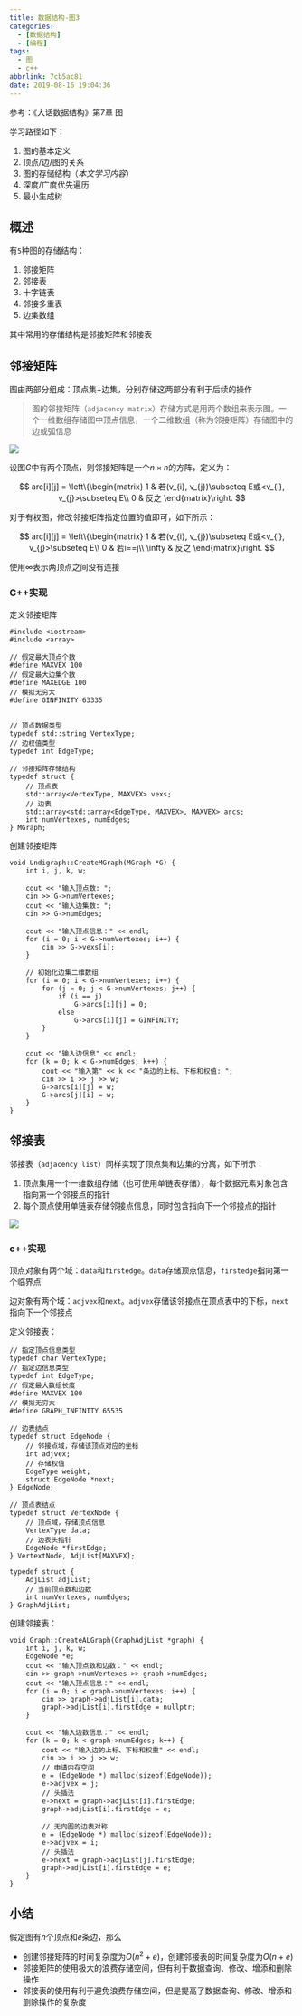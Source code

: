 ```yaml
---
title: 数据结构-图3
categories:
  - [数据结构]
  - [编程]
tags:
  - 图
  - c++
abbrlink: 7cb5ac81
date: 2019-08-16 19:04:36
---
```


参考：《大话数据结构》第7章 图

学习路径如下：

1. 图的基本定义
2. 顶点/边/图的关系
3. 图的存储结构（*本文学习内容*）
4. 深度/广度优先遍历
5. 最小生成树

## 概述

有`5`种图的存储结构：

1. 邻接矩阵
2. 邻接表
3. 十字链表
4. 邻接多重表
5. 边集数组

其中常用的存储结构是邻接矩阵和邻接表

## 邻接矩阵

图由两部分组成：顶点集+边集，分别存储这两部分有利于后续的操作

>图的邻接矩阵（`adjacency matrix`）存储方式是用两个数组来表示图。一个一维数组存储图中顶点信息，一个二维数组（称为邻接矩阵）存储图中的边或弧信息

![](/imgs/数据结构-图3/adjacent_matrix.png)

设图$G$中有两个顶点，则邻接矩阵是一个$n\times n$的方阵，定义为：

$$
arc[i][j] = \left\{\begin{matrix}
1 & 若(v_{i}, v_{j})\subseteq E或<v_{i}, v_{j}>\subseteq E\\ 
0 & 反之
\end{matrix}\right.
$$

对于有权图，修改邻接矩阵指定位置的值即可，如下所示：

$$
arc[i][j] = \left\{\begin{matrix}
1 & 若(v_{i}, v_{j})\subseteq E或<v_{i}, v_{j}>\subseteq E\\ 
0 & 若i==j\\
\infty & 反之
\end{matrix}\right.
$$

使用$\infty$表示两顶点之间没有连接

### C++实现

定义邻接矩阵

```
#include <iostream>
#include <array>

// 假定最大顶点个数
#define MAXVEX 100
// 假定最大边集个数
#define MAXEDGE 100
// 模拟无穷大
#define GINFINITY 63335


// 顶点数据类型
typedef std::string VertexType;
// 边权值类型
typedef int EdgeType;

// 邻接矩阵存储结构
typedef struct {
    // 顶点表
    std::array<VertexType, MAXVEX> vexs;
    // 边表
    std::array<std::array<EdgeType, MAXVEX>, MAXVEX> arcs;
    int numVertexes, numEdges;
} MGraph;

```

创建邻接矩阵

```
void Undigraph::CreateMGraph(MGraph *G) {
    int i, j, k, w;

    cout << "输入顶点数: ";
    cin >> G->numVertexes;
    cout << "输入边集数: ";
    cin >> G->numEdges;

    cout << "输入顶点信息：" << endl;
    for (i = 0; i < G->numVertexes; i++) {
        cin >> G->vexs[i];
    }

    // 初始化边集二维数组
    for (i = 0; i < G->numVertexes; i++) {
        for (j = 0; j < G->numVertexes; j++) {
            if (i == j)
                G->arcs[i][j] = 0;
            else
                G->arcs[i][j] = GINFINITY;
        }
    }

    cout << "输入边信息" << endl;
    for (k = 0; k < G->numEdges; k++) {
        cout << "输入第" << k << "条边的上标、下标和权值: ";
        cin >> i >> j >> w;
        G->arcs[i][j] = w;
        G->arcs[j][i] = w;
    }
}
```

## 邻接表

邻接表（`adjacency list`）同样实现了顶点集和边集的分离，如下所示：

1. 顶点集用一个一维数组存储（也可使用单链表存储），每个数据元素对象包含指向第一个邻接点的指针
2. 每个顶点使用单链表存储邻接点信息，同时包含指向下一个邻接点的指针

![](/imgs/数据结构-图3/adjacent_list.png)

### c++实现

顶点对象有两个域：`data`和`firstedge`。`data`存储顶点信息，`firstedge`指向第一个临界点

边对象有两个域：`adjvex`和`next`。`adjvex`存储该邻接点在顶点表中的下标，`next`指向下一个邻接点

定义邻接表：

```
// 指定顶点信息类型
typedef char VertexType;
// 指定边信息类型
typedef int EdgeType;
// 假定最大数组长度
#define MAXVEX 100
// 模拟无穷大
#define GRAPH_INFINITY 65535

// 边表结点
typedef struct EdgeNode {
    // 邻接点域，存储该顶点对应的坐标
    int adjvex;
    // 存储权值
    EdgeType weight;
    struct EdgeNode *next;
} EdgeNode;

// 顶点表结点
typedef struct VertexNode {
    // 顶点域，存储顶点信息
    VertexType data;
    // 边表头指针
    EdgeNode *firstEdge;
} VertextNode, AdjList[MAXVEX];

typedef struct {
    AdjList adjList;
    // 当前顶点数和边数
    int numVertexes, numEdges;
} GraphAdjList;
```

创建邻接表：

```
void Graph::CreateALGraph(GraphAdjList *graph) {
    int i, j, k, w;
    EdgeNode *e;
    cout << "输入顶点数和边数：" << endl;
    cin >> graph->numVertexes >> graph->numEdges;
    cout << "输入顶点信息：" << endl;
    for (i = 0; i < graph->numVertexes; i++) {
        cin >> graph->adjList[i].data;
        graph->adjList[i].firstEdge = nullptr;
    }

    cout << "输入边数信息：" << endl;
    for (k = 0; k < graph->numEdges; k++) {
        cout << "输入边的上标、下标和权重" << endl;
        cin >> i >> j >> w;
        // 申请内存空间
        e = (EdgeNode *) malloc(sizeof(EdgeNode));
        e->adjvex = j;
        // 头插法
        e->next = graph->adjList[i].firstEdge;
        graph->adjList[i].firstEdge = e;

        // 无向图的边表对称
        e = (EdgeNode *) malloc(sizeof(EdgeNode));
        e->adjvex = i;
        // 头插法
        e->next = graph->adjList[j].firstEdge;
        graph->adjList[i].firstEdge = e;
    }
}
```

## 小结

假定图有$n$个顶点和$e$条边，那么

* 创建邻接矩阵的时间复杂度为$O(n^{2}+e)$，创建邻接表的时间复杂度为$O(n+e)$
* 邻接矩阵的使用极大的浪费存储空间，但有利于数据查询、修改、增添和删除操作
* 邻接表的使用有利于避免浪费存储空间，但是提高了数据查询、修改、增添和删除操作的复杂度